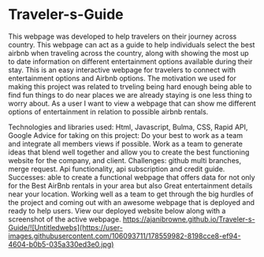 # Traveler-s-Guide

This webpage was developed to help travelers on their journey across country. This webpage can act as a guide to help individuals select the best airbnb when traveling across the country, along with showing the most up to date information on different entertainment options available during their stay. This is an easy interactive webpage for travelers to connect with entertainment options and Airbnb options. 
The motivation we used for making this project was related to trveling being hard enough being able to find fun things to do near places we are already staying is one less thing to worry about.
As a user I want to view a webpage that can show me  different options of entertainment in relation to possible airbnb rentals. 

Technologies and libraries used: Html, Javascript, Bulma, CSS, Rapid API, Google
Advice for taking on this project: Do your best to work as a team and integrate all members views if possible. Work as a team to generate ideas that blend well together and allow you to create the best functioning website for the company, and client. 
Challenges: github multi branches, merge request. Api functionality, api subscription and credit guide.
Successes: able to create a functional webpage that offers data for not only for the Best  AirBnb rentals in your area but also Great entertainment details near your location. Working well as a team to get through the big hurdles of the project and coming out with an awesome webpage that is deployed and ready to help users.
View our deployed website below along with a screenshot of the active webpage. https://ajanibrowne.github.io/Traveler-s-Guide/![Untitledwebs](https://user-images.githubusercontent.com/106093711/178559982-8198cce8-ef94-4604-b0b5-035a330ed3e0.jpg)
